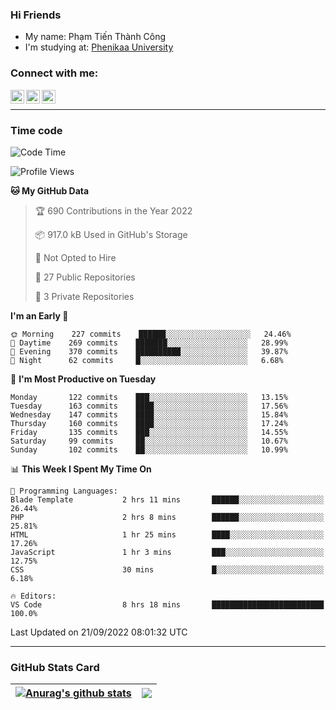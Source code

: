 ### Hi Friends

- My name: Phạm Tiến Thành Công
- I'm studying at: [Phenikaa University]


### Connect with me:
[<img align="left" alt="PhamTienThanhCong | Facebook" width="22px" src="https://upload.wikimedia.org/wikipedia/commons/thumb/1/16/Facebook-icon-1.png/640px-Facebook-icon-1.png" />][facebook]
[<img align="left" alt="PhamTienThanhCong | Zalo" width="22px" src="https://www.anphatpc.com.vn/template/anphat_2020v2/images/icon-zalo.jpg" />][zalo]
[<img align="left" alt="PhamTienThanhCong | LinkedIn" width="22px" src="https://cdn3.iconfinder.com/data/icons/inficons/512/linkedin.png" />][linkedin]

<br />

---

### Time code

<!--START_SECTION:waka-->
![Code Time](http://img.shields.io/badge/Code%20Time-562%20hrs%2045%20mins-blue)

![Profile Views](http://img.shields.io/badge/Profile%20Views-19-blue)

**🐱 My GitHub Data** 

> 🏆 690 Contributions in the Year 2022
 > 
> 📦 917.0 kB Used in GitHub's Storage 
 > 
> 🚫 Not Opted to Hire
 > 
> 📜 27 Public Repositories 
 > 
> 🔑 3 Private Repositories  
 > 
**I'm an Early 🐤** 

```text
🌞 Morning    227 commits    ██████░░░░░░░░░░░░░░░░░░░   24.46% 
🌆 Daytime    269 commits    ███████░░░░░░░░░░░░░░░░░░   28.99% 
🌃 Evening    370 commits    ██████████░░░░░░░░░░░░░░░   39.87% 
🌙 Night      62 commits     █░░░░░░░░░░░░░░░░░░░░░░░░   6.68%

```
📅 **I'm Most Productive on Tuesday** 

```text
Monday       122 commits    ███░░░░░░░░░░░░░░░░░░░░░░   13.15% 
Tuesday      163 commits    ████░░░░░░░░░░░░░░░░░░░░░   17.56% 
Wednesday    147 commits    ████░░░░░░░░░░░░░░░░░░░░░   15.84% 
Thursday     160 commits    ████░░░░░░░░░░░░░░░░░░░░░   17.24% 
Friday       135 commits    ███░░░░░░░░░░░░░░░░░░░░░░   14.55% 
Saturday     99 commits     ██░░░░░░░░░░░░░░░░░░░░░░░   10.67% 
Sunday       102 commits    ██░░░░░░░░░░░░░░░░░░░░░░░   10.99%

```


📊 **This Week I Spent My Time On** 

```text
💬 Programming Languages: 
Blade Template           2 hrs 11 mins       ██████░░░░░░░░░░░░░░░░░░░   26.44% 
PHP                      2 hrs 8 mins        ██████░░░░░░░░░░░░░░░░░░░   25.81% 
HTML                     1 hr 25 mins        ████░░░░░░░░░░░░░░░░░░░░░   17.26% 
JavaScript               1 hr 3 mins         ███░░░░░░░░░░░░░░░░░░░░░░   12.75% 
CSS                      30 mins             █░░░░░░░░░░░░░░░░░░░░░░░░   6.18%

🔥 Editors: 
VS Code                  8 hrs 18 mins       █████████████████████████   100.0%

```


 Last Updated on 21/09/2022 08:01:32 UTC
<!--END_SECTION:waka-->

---

### GitHub Stats Card

| <a href="https://github.com/phamtienthanhcong"><img align="center" src="https://github-readme-stats.vercel.app/api?username=PhamTienThanhCong&show_icons=true&include_all_commits=true&theme=buefy&hide_border=true&theme=ocean_dark" alt="Anurag's github stats" /></a> | <a href="https://github.com/phamtienthanhcong"><img align="center" src="https://github-readme-stats.vercel.app/api/top-langs/?username=PhamTienThanhCong&layout=compact&theme=buefy&hide_border=true&theme=ocean_dark" /></a> |
| ------------- | ------------- |

[Phenikaa University]: https://phenikaa-uni.edu.vn/vi
[facebook]: https://www.facebook.com/phamtienthanhcong
[linkedin]: https://linkedin.com/in/phamtienthanhcong
[zalo]: https://zalo.me/0396396332
[tiktok]: https://www.tiktok.com/@phamtienthanhcong
[web]: https://github.com/PhamTienThanhCong/web_dev
[min project]: https://github.com/PhamTienThanhCong/Project-Of-Web
[c and cpp]: https://github.com/PhamTienThanhCong/Code_C_and_Cpro
[python]: https://github.com/PhamTienThanhCong/Python_beginer
